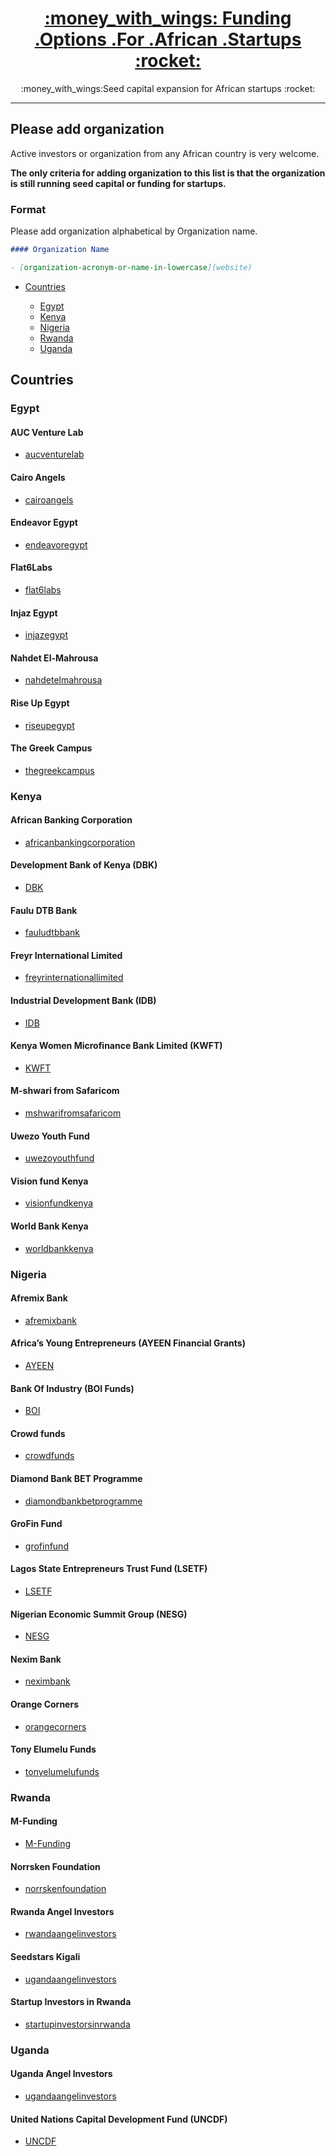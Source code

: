 #

<h1 align="center">
  <a href="https://github.com/AnayoOleru/Funding-options-for-African-startups">
    :money_with_wings: Funding .Options .For .African .Startups :rocket:
  </a>
</h1>
<p align="center">:money_with_wings:Seed capital expansion for African startups :rocket:</p>

---

## Please add organization

Active investors or organization from any African country is very welcome.

**The only criteria for adding organization to this list is that the organization is still running seed capital or funding for startups.**

### Format

Please add organization alphabetical by Organization name.

```md
#### Organization Name

- [organization-acronym-or-name-in-lowercase](website)
```






- [Countries](#countries)

  - [Egypt](#egypt)
  - [Kenya](#kenya)
  - [Nigeria](#nigeria)
  - [Rwanda](#rwanda)
  - [Uganda](#uganda)





## Countries

<!-- Egypt below-->

### Egypt

#### AUC Venture Lab

- [aucventurelab](https://business.aucegypt.edu/centers/vlab)

#### Cairo Angels

- [cairoangels](http://cairoangels.com/)

#### Endeavor Egypt

- [endeavoregypt](http://endeavoreg.org/)

#### Flat6Labs

- [flat6labs](https://www.flat6labs.com/)

#### Injaz Egypt

- [injazegypt](http://injaz-egypt.org/)

#### Nahdet El-Mahrousa

- [nahdetelmahrousa](http://nahdetelmahrousa.org/our-events)

#### Rise Up Egypt

- [riseupegypt](https://riseup.co/)

#### The Greek Campus

- [thegreekcampus](https://thegreekcampus.com/)

<!-- Kenya below -->

### Kenya

#### African Banking Corporation

- [africanbankingcorporation](http://www.abcthebank.com/)

#### Development Bank of Kenya (DBK)

- [DBK](https://www.devbank.com/)

#### Faulu DTB Bank

- [fauludtbbank](https://www.faulukenya.com/)

#### Freyr International Limited

- [freyrinternationallimited](https://www.freyrsolutions.com/)

#### Industrial Development Bank (IDB)

- [IDB](https://www.iadb.org/en/about-us/industrial-development%2C6212.html)

#### Kenya Women Microfinance Bank Limited (KWFT)

- [KWFT](https://www.kwftbank.com/)

#### M-shwari from Safaricom

- [mshwarifromsafaricom](https://www.safaricom.co.ke/personal/m-pesa/do-more-with-m-pesa/loans-and-savings)

#### Uwezo Youth Fund

- [uwezoyouthfund](http://www.uwezo.go.ke/)

#### Vision fund Kenya

- [visionfundkenya](https://visionfundkenya.co.ke/)

#### World Bank Kenya

- [worldbankkenya](https://www.worldbank.org/en/country/kenya)


<!-- Nigeria below -->

### Nigeria

#### Afremix Bank

- [afremixbank](https://www.afreximbank.com/)

#### Africa’s Young Entrepreneurs (AYEEN Financial Grants)

- [AYEEN](https://ayeonline.org/)

#### Bank Of Industry (BOI Funds)

- [BOI](https://www.boi.ng/)

#### Crowd funds

- [crowdfunds](https://www.crowdfunding.com/)

#### Diamond Bank BET Programme

- [diamondbankbetprogramme](http://diamondbankbet6.com/)

#### GroFin Fund

- [grofinfund](http://www.grofin.com/)

#### Lagos State Entrepreneurs Trust Fund (LSETF)

- [LSETF](https://lsetf.ng/)

#### Nigerian Economic Summit Group (NESG)

- [NESG](https://www.nesgroup.org/)

#### Nexim Bank

- [neximbank](https://neximbank.com.ng/)

#### Orange Corners

- [orangecorners](https://www.orangecorners.com/nigeria/)

#### Tony Elumelu Funds

- [tonyelumelufunds](https://www.tonyelumelufoundation.org/)


<!-- Rwanda below -->

### Rwanda

#### M-Funding

- [M-Funding](https://m-funding.com/)

#### Norrsken Foundation

- [norrskenfoundation](https://www.norrskenfoundation.org/)

#### Rwanda Angel Investors

- [rwandaangelinvestors](https://angel.co/rwanda/investors)

#### Seedstars Kigali

- [ugandaangelinvestors](https://www.seedstarsworld.com/event/seedstars-kigali/)

#### Startup Investors in Rwanda

- [startupinvestorsinrwanda](https://www.smergers.com/investors/startup-investors-in-rwanda/s0/c649/t0/m0/?cs=144#)



<!-- Uganda below -->

### Uganda

#### Uganda Angel Investors

- [ugandaangelinvestors](https://angel.co/uganda/investors)

#### United Nations Capital Development Fund (UNCDF)

- [UNCDF](https://www.uncdf.org/)

